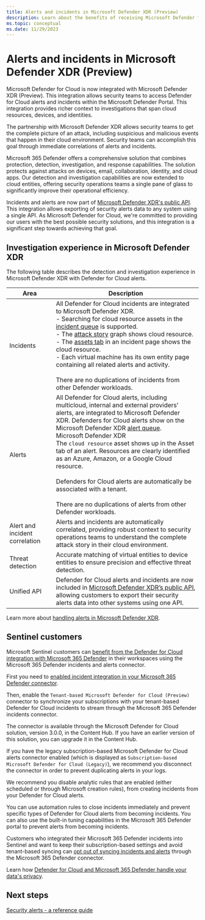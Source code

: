 ```yaml
---
title: Alerts and incidents in Microsoft Defender XDR (Preview)
description: Learn about the benefits of receiving Microsoft Defender for Cloud's alerts in Microsoft Defender XDR 
ms.topic: conceptual
ms.date: 11/29/2023
---
```


# Alerts and incidents in Microsoft Defender XDR (Preview)

Microsoft Defender for Cloud is now integrated with Microsoft Defender XDR (Preview). This integration allows security teams to access Defender for Cloud alerts and incidents within the Microsoft Defender Portal. This integration provides richer context to investigations that span cloud resources, devices, and identities. 

The partnership with Microsoft Defender XDR allows security teams to get the complete picture of an attack, including suspicious and malicious events that happen in their cloud environment. Security teams can accomplish this goal through immediate correlations of alerts and incidents. 

Microsoft 365 Defender offers a comprehensive solution that combines protection, detection, investigation, and response capabilities. The solution protects against attacks on devices, email, collaboration, identity, and cloud apps. Our detection and investigation capabilities are now extended to cloud entities, offering security operations teams a single pane of glass to significantly improve their operational efficiency.

Incidents and alerts are now part of [Microsoft Defender XDR's public API](/microsoft-365/security/defender/api-overview?view=o365-worldwide). This integration allows exporting of security alerts data to any system using a single API. As Microsoft Defender for Cloud, we're committed to providing our users with the best possible security solutions, and this integration is a significant step towards achieving that goal.

## Investigation experience in Microsoft Defender XDR 

The following table describes the detection and investigation experience in Microsoft Defender XDR with Defender for Cloud alerts.

| Area | Description |
|--|--|
| Incidents | All Defender for Cloud incidents are integrated to Microsoft Defender XDR. <br> - Searching for cloud resource assets in the [incident queue](/microsoft-365/security/defender/incident-queue?view=o365-worldwide) is supported. <br> - The [attack story](/microsoft-365/security/defender/investigate-incidents?view=o365-worldwide#attack-story) graph shows cloud resource. <br> - The [assets tab](/microsoft-365/security/defender/investigate-incidents?view=o365-worldwide#assets) in an incident page shows the cloud resource. <br> - Each virtual machine has its own entity page containing all related alerts and activity. <br> <br> There are no duplications of incidents from other Defender workloads. |
| Alerts  | All Defender for Cloud alerts, including multicloud, internal and external providers’ alerts, are integrated to Microsoft Defender XDR. Defenders for Cloud alerts show on the Microsoft Defender XDR [alert queue](/microsoft-365/security/defender-endpoint/alerts-queue-endpoint-detection-response?view=o365-worldwide). <br>Microsoft Defender XDR<br> The `cloud resource` asset shows up in the Asset tab of an alert. Resources are clearly identified as an Azure, Amazon, or a Google Cloud resource. <br> <br> Defenders for Cloud alerts are automatically be associated with a tenant. <br> <br> There are no duplications of alerts from other Defender workloads.| 
| Alert and incident correlation | Alerts and incidents are automatically correlated, providing robust context to security operations teams to understand the complete attack story in their cloud environment. |
| Threat detection | Accurate matching of virtual entities to device entities to ensure precision and effective threat detection. |
| Unified API | Defender for Cloud alerts and incidents are now included in [Microsoft Defender XDR’s public API](/microsoft-365/security/defender/api-overview?view=o365-worldwide), allowing customers to export their security alerts data into other systems using one API. |

Learn more about [handling alerts in Microsoft Defender XDR](/microsoft-365/security/defender/microsoft-365-security-center-defender-cloud?view=o365-worldwide).

## Sentinel customers

Microsoft Sentinel customers can [benefit from the Defender for Cloud integration with Microsoft 365 Defender](../sentinel/ingest-defender-for-cloud-incidents.md) in their workspaces using the Microsoft 365 Defender incidents and alerts connector.

First you need to [enabled incident integration in your Microsoft 365 Defender connector](../sentinel/connect-microsoft-365-defender.md).

Then, enable the `Tenant-based Microsoft Defender for Cloud (Preview)` connector to synchronize your subscriptions with your tenant-based Defender for Cloud incidents to stream through the Microsoft 365 Defender incidents connector. 

The connector is available through the Microsoft Defender for Cloud solution, version 3.0.0, in the Content Hub. If you have an earlier version of this solution, you can upgrade it in the Content Hub. 

If you have the legacy subscription-based Microsoft Defender for Cloud alerts connector enabled (which is displayed as `Subscription-based Microsoft Defender for Cloud (Legacy)`), we recommend you disconnect the connector in order to prevent duplicating alerts in your logs.

We recommend you disable analytic rules that are enabled (either scheduled or through Microsoft creation rules), from creating incidents from your Defender for Cloud alerts.

You can use automation rules to close incidents immediately and prevent specific types of Defender for Cloud alerts from becoming incidents. You can also use the built-in tuning capabilities in the Microsoft 365 Defender portal to prevent alerts from becoming incidents. 

Customers who integrated their Microsoft 365 Defender incidents into Sentinel and want to keep their subscription-based settings and avoid tenant-based syncing can [opt out of syncing incidents and alerts](/microsoft-365/security/defender/microsoft-365-security-center-defender-cloud?view=o365-worldwide) through the Microsoft 365 Defender connector. 

Learn how [Defender for Cloud and Microsoft 365 Defender handle your data's privacy](data-security.md#defender-for-cloud-and-microsoft-defender-365-defender-integration).

## Next steps

[Security alerts - a reference guide](alerts-reference.md)
